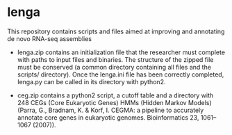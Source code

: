 # lenga

This repository contains scripts and files aimed at improving and annotating de novo RNA-seq assemblies

- lenga.zip contains an initialization file that the researcher must complete with paths to input files and binaries.
  The structure of the zipped file must be conserved (a common directory containing all files and the scripts/ directory).
  Once the lenga.ini file has been correctly completed, lenga.py can be called in its directory with python2.

- ceg.zip contains a python2 script, a cutoff table and a directory with 248 CEGs (Core Eukaryotic Genes) HMMs (Hidden Markov Models) (Parra, G., Bradnam, K. & Korf, I. CEGMA: a pipeline to accurately annotate core genes in eukaryotic genomes. Bioinformatics 23, 1061–1067 (2007)). 
